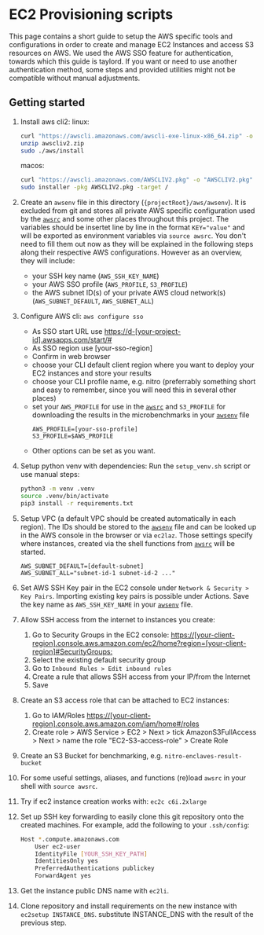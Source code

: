 # EC2 Provisioning scripts

This page contains a short guide to setup the AWS specific tools and configurations in order to create and manage EC2 Instances and access S3 resources on AWS. We used the AWS SSO feature for authentication, towards which this guide is taylord. If you want or need to use another authentication method, some steps and provided utilities might not be compatible without manual adjustments.

## Getting started

1) Install aws cli2:
   linux:

   ```bash
   curl "https://awscli.amazonaws.com/awscli-exe-linux-x86_64.zip" -o "awscliv2.zip"
   unzip awscliv2.zip
   sudo ./aws/install
   ```

   macos:

   ```bash
   curl "https://awscli.amazonaws.com/AWSCLIV2.pkg" -o "AWSCLIV2.pkg"
   sudo installer -pkg AWSCLIV2.pkg -target /
   ```

1) Create an `awsenv` file in this directory (`{projectRoot}/aws/awsenv`). It is excluded from git and stores all private AWS specific configuration used by the [`awsrc`](./awsrc) and some other places throughout this project. The variables should be insertet line by line in the format `KEY="value"` and will be exported as environment variables via `source awsrc`. You don't need to fill them out now as they will be explained in the following steps along their respective AWS configurations. However as an overview, they will include:
   - your SSH key name (`AWS_SSH_KEY_NAME`)
   - your AWS SSO profile (`AWS_PROFILE`, `S3_PROFILE`)
   - the AWS subnet ID(s) of your private AWS cloud network(s) (`AWS_SUBNET_DEFAULT`, `AWS_SUBNET_ALL`)

1) Configure AWS cli: `aws configure sso`
   - As SSO start URL use <https://d-[your-project-id].awsapps.com/start/#>
   - As SSO region use [your-sso-region]
   - Confirm in web browser
   - choose your CLI default client region where you want to deploy your EC2 instances and store your results
   - choose your CLI profile name, e.g. nitro (preferrably something short and easy to remember, since you will need this in several other places)
   - set your `AWS_PROFILE` for use in the [`awsrc`](./awsrc) and `S3_PROFILE` for downloading the results in the microbenchmarks in your [`awsenv`](./awsenv) file
     ```shell
     AWS_PROFILE=[your-sso-profile]
     S3_PROFILE=$AWS_PROFILE
     ```
   - Other options can be set as you want.
1) Setup python venv with dependencies:
   Run the `setup_venv.sh` script or use manual steps:

   ```bash
   python3 -m venv .venv
   source .venv/bin/activate
   pip3 install -r requirements.txt
   ```

1) Setup VPC (a default VPC should be created automatically in each region). The IDs should be stored to the [`awsenv`](./awsenv) file and can be looked up in the AWS console in the browser or via `ec2laz`. Those settings specify where instances, created via the shell functions from [`awsrc`](./awsrc) will be started.
   ```
   AWS_SUBNET_DEFAULT=[default-subnet]
   AWS_SUBNET_ALL="subnet-id-1 subnet-id-2 ..."
   ```
1) Set AWS SSH Key pair in the EC2 console under `Network & Security > Key Pairs`. Importing existing key pairs is possible under Actions. Save the key name as `AWS_SSH_KEY_NAME` in your [`awsenv`](./awsenv) file.
1) Allow SSH access from the internet to instances you create:
   1) Go to Security Groups in the EC2 console: <https://[your-client-region].console.aws.amazon.com/ec2/home?region=[your-client-region]#SecurityGroups:>
   2) Select the existing default security group
   3) Go to `Inbound Rules > Edit inbound rules`
   4) Create a rule that allows SSH access from your IP/from the Internet
   5) Save
1) Create an S3 access role that can be attached to EC2 instances:
   1) Go to IAM/Roles <https://[your-client-region].console.aws.amazon.com/iam/home#/roles>
   2) Create role > AWS Service > EC2 > Next > tick AmazonS3FullAccess > Next > name the role "EC2-S3-access-role" > Create Role
1) Create an S3 Bucket for benchmarking, e.g. `nitro-enclaves-result-bucket`
1) For some useful settings, aliases, and functions (re)load `awsrc` in your shell with `source awsrc`.
1) Try if ec2 instance creation works with: `ec2c c6i.2xlarge`
1) Set up SSH key forwarding to easily clone this git repository onto the created machines. For example, add the following to your `.ssh/config`:

    ```bash
    Host *.compute.amazonaws.com
        User ec2-user
        IdentityFile [YOUR_SSH_KEY_PATH]
        IdentitiesOnly yes
        PreferredAuthentications publickey
        ForwardAgent yes
    ```

1) Get the instance public DNS name with `ec2li`.
1) Clone repository and install requirements on the new instance with `ec2setup INSTANCE_DNS`. substitute INSTANCE_DNS with the result of the previous step.
